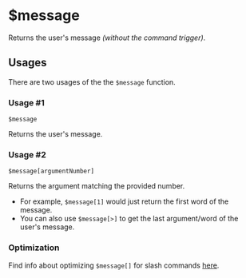 # $message
Returns the user's message *(without the command trigger)*.

## Usages
There are two usages of the the `$message` function.

### Usage #1
```
$message
```
Returns the user's message.

### Usage #2
```
$message[argumentNumber]
```
Returns the argument matching the provided number.
- For example, `$message[1]` would just return the first word of the message.
- You can also use `$message[>]` to get the last argument/word of the user's message.

### Optimization
Find info about optimizing `$message[]` for slash commands [here](../guides/slashCommands.md#retrieving-value-from-options).
